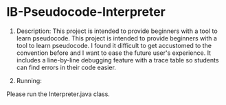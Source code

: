 # IB-Pseudocode-Interpreter

1. Description:
  This project is intended to provide beginners with a tool to learn 
pseudocode. This project is intended to provide beginners with a tool to learn
pseudocode. I found it difficult to get accustomed to the convention before
and I want to ease the future user's experience. It includes a line-by-line 
debugging feature with a trace table so students can find errors in their code
easier.

2. Running:

Please run the Interpreter.java class.  
